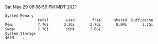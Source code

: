 Sat May 29 06:06:56 PM MDT 2021
```bash
System Memory
               total        used        free      shared  buff/cache   available
Mem:           7.7Gi       3.3Gi       2.7Gi       8.0Mi       1.7Gi       4.0Gi
Swap:          7.7Gi        58Mi       7.6Gi
System Storage
465M	.
```
